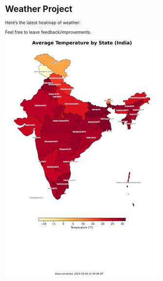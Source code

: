 # Weather Project

Here’s the latest heatmap of weather:

Feel free to leave feedback/improvements.

![India Heatmap](docs/assets/india_heatmap.png?v=006A18)
